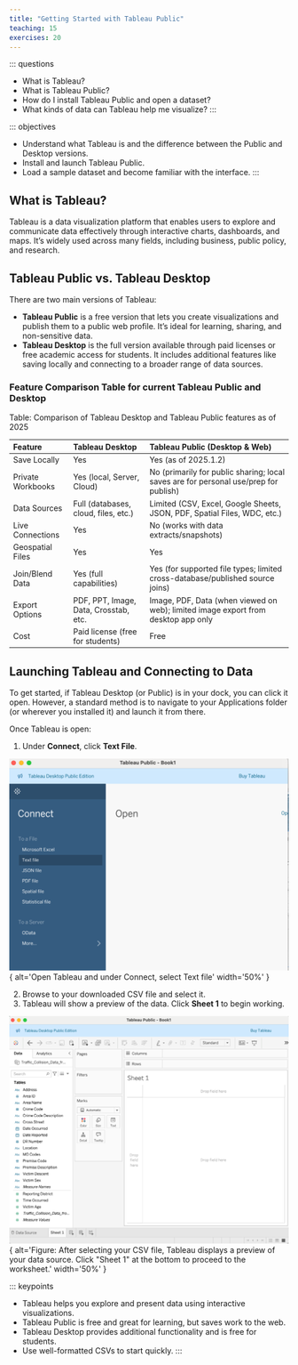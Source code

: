 ```yaml
---
title: "Getting Started with Tableau Public"
teaching: 15
exercises: 20
---
```


::: questions
- What is Tableau?
- What is Tableau Public?
- How do I install Tableau Public and open a dataset?
- What kinds of data can Tableau help me visualize?
:::

::: objectives
- Understand what Tableau is and the difference between the Public and Desktop versions.
- Install and launch Tableau Public.
- Load a sample dataset and become familiar with the interface.
:::

## What is Tableau?

Tableau is a data visualization platform that enables users to explore and communicate data effectively through interactive charts, dashboards, and maps. It’s widely used across many fields, including business, public policy, and research.

## Tableau Public vs. Tableau Desktop

There are two main versions of Tableau:

- **Tableau Public** is a free version that lets you create visualizations and publish them to a public web profile. It’s ideal for learning, sharing, and non-sensitive data.
- **Tableau Desktop** is the full version available through paid licenses or free academic access for students. It includes additional features like saving locally and connecting to a broader range of data sources.

### Feature Comparison Table for current Tableau Public and Desktop

Table: Comparison of Tableau Desktop and Tableau Public features as of 2025

| Feature                | Tableau Desktop              | Tableau Public (Desktop & Web)                                                 |
| :--------------------- | :--------------------------- | :----------------------------------------------------------------------------- |
| Save Locally           | Yes                          | Yes (as of 2025.1.2)                                                           |
| Private Workbooks      | Yes (local, Server, Cloud)   | No (primarily for public sharing; local saves are for personal use/prep for publish) |
| Data Sources           | Full (databases, cloud, files, etc.) | Limited (CSV, Excel, Google Sheets, JSON, PDF, Spatial Files, WDC, etc.)     |
| Live Connections       | Yes                          | No (works with data extracts/snapshots)                                        |
| Geospatial Files       | Yes                          | Yes                                                                            |
| Join/Blend Data        | Yes (full capabilities)      | Yes (for supported file types; limited cross-database/published source joins)  |
| Export Options         | PDF, PPT, Image, Data, Crosstab, etc. | Image, PDF, Data (when viewed on web); limited image export from desktop app only |
| Cost                   | Paid license (free for students) | Free                                                                           |                                                                       |

## Launching Tableau and Connecting to Data

To get started, if Tableau Desktop (or Public) is in your dock, you can click it open. 
However, a standard method is to navigate to your Applications folder (or wherever you installed it) and launch it from there.

Once Tableau is open:

1. Under **Connect**, click **Text File**.

![Open and connect a text file](fig/connect-text-file.png){
alt='Open Tableau and under Connect, select Text file'
width='50%'
}

2. Browse to your downloaded CSV file and select it.
3. Tableau will show a preview of the data. Click **Sheet 1** to begin working.


![Worksheet 1 after selecting a CSV file](fig/tableau-data-source-preview.png){
alt='Figure: After selecting your CSV file, Tableau displays a preview of your data source. Click "Sheet 1" at the bottom to proceed to the worksheet.'
width='50%'
}

::: keypoints
- Tableau helps you explore and present data using interactive visualizations.
- Tableau Public is free and great for learning, but saves work to the web.
- Tableau Desktop provides additional functionality and is free for students.
- Use well-formatted CSVs to start quickly.
:::
